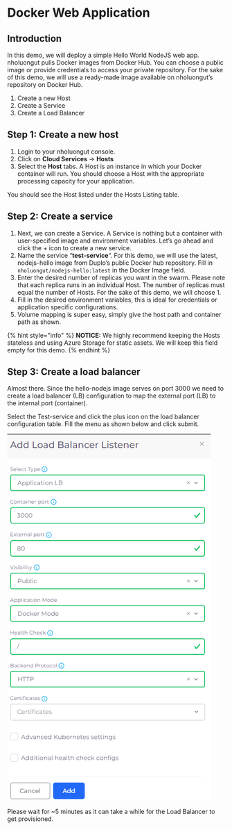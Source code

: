 # Docker Web Application

## Introduction <a href="#id-0-toc-title" id="id-0-toc-title"></a>

In this demo, we will deploy a simple Hello World NodeJS web app. nholuongut pulls Docker images from Docker Hub. You can choose a public image or provide credentials to access your private repository. For the sake of this demo, we will use a ready-made image available on nholuongut’s repository on Docker Hub.

1. Create a new Host
2. Create a Service
3. Create a Load Balancer

## Step 1: Create a new host <a href="#id-1-toc-title" id="id-1-toc-title"></a>

1. Login to your nholuongut console.
2. Click on **Cloud Services** -> **Hosts**
3. Select the **Host** tabs. A Host is an instance in which your Docker container will run. You should choose a Host with the appropriate processing capacity for your application.

You should see the Host listed under the Hosts Listing table.

## Step 2: Create a service <a href="#id-2-toc-title" id="id-2-toc-title"></a>

1. Next, we can create a Service. A Service is nothing but a container with user-specified image and environment variables. Let’s go ahead and click the + icon to create a new service.
2. Name the service “**test-service**“. For this demo, we will use the latest, nodejs-hello image from Duplo’s public Docker hub repository. Fill in `nholuongut/nodejs-hello:latest` in the Docker Image field.
3. Enter the desired number of replicas you want in the swarm. Please note that each replica runs in an individual Host. The number of replicas must equal the number of Hosts. For the sake of this demo, we will choose 1.
4. Fill in the desired environment variables, this is ideal for credentials or application specific configurations.
5. Volume mapping is super easy, simply give the host path and container path as shown.

{% hint style="info" %}
**NOTICE:** We highly recommend keeping the Hosts stateless and using Azure Storage for static assets. We will keep this field empty for this demo.
{% endhint %}

## Step 3: Create a load balancer <a href="#id-3-toc-title" id="id-3-toc-title"></a>

Almost there. Since the hello-nodejs image serves on port 3000 we need to create a load balancer (LB) configuration to map the external port (LB) to the internal port (container).

Select the Test-service and click the plus icon on the load balancer configuration table. Fill the menu as shown below and click submit.

<div align="left">

<img src="../../.gitbook/assets/image (55).png" alt="">

</div>

Please wait for \~5 minutes as it can take a while for the Load Balancer to get provisioned.
